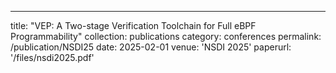 ---
title: "VEP: A Two-stage Verification Toolchain for Full eBPF Programmability"
collection: publications
category: conferences
permalink: /publication/NSDI25
date: 2025-02-01
venue: 'NSDI 2025'
paperurl: '/files/nsdi2025.pdf'
